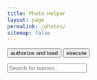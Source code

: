 ```yaml
---
title: Photo Helper
layout: page
permalink: /photos/
sitemap: false
---
```


<button onclick="authenticate().then(loadClient)">authorize and load</button>
<button onclick="execute()">execute</button>

<input type="text" id="myInput" onkeyup="visualSearch()" placeholder="Search for names..">

<ul id="albumList">
</ul>

<div id="relative-caption">
</div>